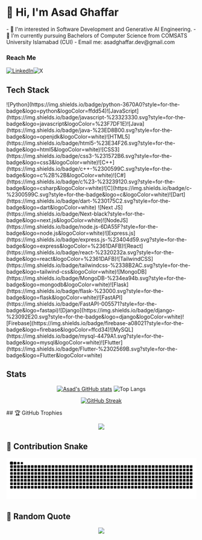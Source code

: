 <h1>👋 Hi, I'm Asad Ghaffar</h1>
- 👀 I'm interested in Software Development and Generative AI Engineering.
- 🌱 I'm currently pursuing Bachelors of Computer Science from COMSATS University Islamabad (CUI)
- Email me: asadghaffar.dev@gmail.com
<h3>Reach Me</h3>
<span>
  
<a href="https://www.linkedin.com/in/asad-ghaffar-09a722320/" target="_blank">![LinkedIn](https://img.shields.io/badge/linkedin-%230077B5.svg?style=for-the-badge&logo=linkedin&logoColor=white)</a>![X](https://img.shields.io/badge/X-%23000000.svg?style=for-the-badge&logo=X&logoColor=white)
</span>
<h2>Tech Stack</h2>
<span>![Python](https://img.shields.io/badge/python-3670A0?style=for-the-badge&logo=python&logoColor=ffdd54)![JavaScript](https://img.shields.io/badge/javascript-%23323330.svg?style=for-the-badge&logo=javascript&logoColor=%23F7DF1E)![Java](https://img.shields.io/badge/java-%23ED8B00.svg?style=for-the-badge&logo=openjdk&logoColor=white)![HTML5](https://img.shields.io/badge/html5-%23E34F26.svg?style=for-the-badge&logo=html5&logoColor=white)![CSS3](https://img.shields.io/badge/css3-%231572B6.svg?style=for-the-badge&logo=css3&logoColor=white)![C++](https://img.shields.io/badge/c++-%2300599C.svg?style=for-the-badge&logo=c%2B%2B&logoColor=white)![C#](https://img.shields.io/badge/c%23-%23239120.svg?style=for-the-badge&logo=csharp&logoColor=white)![C](https://img.shields.io/badge/c-%2300599C.svg?style=for-the-badge&logo=c&logoColor=white)![Dart](https://img.shields.io/badge/dart-%230175C2.svg?style=for-the-badge&logo=dart&logoColor=white)
![Next JS](https://img.shields.io/badge/Next-black?style=for-the-badge&logo=next.js&logoColor=white)![NodeJS](https://img.shields.io/badge/node.js-6DA55F?style=for-the-badge&logo=node.js&logoColor=white)![Express.js](https://img.shields.io/badge/express.js-%23404d59.svg?style=for-the-badge&logo=express&logoColor=%2361DAFB)![React](https://img.shields.io/badge/react-%2320232a.svg?style=for-the-badge&logo=react&logoColor=%2361DAFB)![TailwindCSS](https://img.shields.io/badge/tailwindcss-%2338B2AC.svg?style=for-the-badge&logo=tailwind-css&logoColor=white)![MongoDB](https://img.shields.io/badge/MongoDB-%234ea94b.svg?style=for-the-badge&logo=mongodb&logoColor=white)![Flask](https://img.shields.io/badge/flask-%23000.svg?style=for-the-badge&logo=flask&logoColor=white)![FastAPI](https://img.shields.io/badge/FastAPI-005571?style=for-the-badge&logo=fastapi)![Django](https://img.shields.io/badge/django-%23092E20.svg?style=for-the-badge&logo=django&logoColor=white)![Firebase](https://img.shields.io/badge/firebase-a08021?style=for-the-badge&logo=firebase&logoColor=ffcd34)![MySQL](https://img.shields.io/badge/mysql-4479A1.svg?style=for-the-badge&logo=mysql&logoColor=white)![Flutter](https://img.shields.io/badge/Flutter-%2302569B.svg?style=for-the-badge&logo=Flutter&logoColor=white)
  
</span>
<h2>Stats</h2>
<div align="center">
<span>
  
[![Asad's GitHub stats](https://github-readme-stats.vercel.app/api?username=enigmAsad&hide=contribs&show_icons=true&theme=radical)](https://github.com/anuraghazra/github-readme-stats)         ![Top Langs](https://github-readme-stats.vercel.app/api/top-langs/?username=enigmAsad&hide_progress=true&theme=radical)
</span>
  
[![GitHub Streak](https://nirzak-streak-stats.vercel.app?user=enigmAsad&theme=radical)](https://git.io/streak-stats)
</div>
## 🏆 GitHub Trophies
<div align="center">
  
![](https://github-profile-trophy.vercel.app/?username=enigmAsad&theme=radical&no-frame=false&no-bg=true&margin-w=3)

</div>

## 🐍 Contribution Snake
<div align="center">
  
![Snake animation](https://raw.githubusercontent.com/enigmAsad/enigmAsad/output/snake.svg)

</div>

## 💭 Random Quote
<div align="center">
  
![](https://quotes-github-readme.vercel.app/api?type=horizontal&theme=radical)

</div>
<!---
enigmAsad/enigmAsad is a ✨ special ✨ repository because its `README.md` (this file) appears on your GitHub profile.
You can click the Preview link to take a look at your changes.
--->

